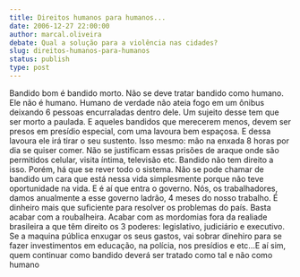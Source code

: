 ```yaml
---
title: Direitos humanos para humanos...
date: 2006-12-27 22:00:00
author: marcal.oliveira
debate: Qual a solução para a violência nas cidades?
slug: direitos-humanos-para-humanos
status: publish 
type: post
---
```


Bandido bom é bandido morto. Não se deve tratar bandido como humano. Ele não é humano. Humano de verdade não ateia fogo em um ônibus deixando 6 pessoas encurraladas dentro dele. Um sujeito desse tem que ser morto a paulada. E aqueles bandidos que merecerem menos, devem ser presos em presídio especial, com uma lavoura bem espaçosa. E dessa lavoura ele irá tirar o seu sustento. Isso mesmo: mão na enxada 8 horas por dia se quiser comer. Não se justificam essas prisões de araque onde são permitidos celular, visita íntima, televisão etc. Bandido não tem direito a isso. Porém, há que se rever todo o sistema. Não se pode chamar de bandido um cara que está nessa vida simplesmente porque não teve oportunidade na vida. E é aí que entra o governo. Nós, os trabalhadores, damos anualmente a esse governo ladrão, 4 meses do nosso trabalho. É dinheiro mais que suficiente para resolver os problemas do país. Basta acabar com a roubalheira. Acabar com as mordomias fora da realiade brasileira a que têm direito os 3 poderes: legislativo, judiciário e executivo. Se a maquina pública enxugar os seus gastos, vai sobrar dinehiro para se fazer investimentos em educação, na polícia, nos presídios e etc...E aí sim, quem continuar como bandido deverá ser tratado como tal e não como humano
